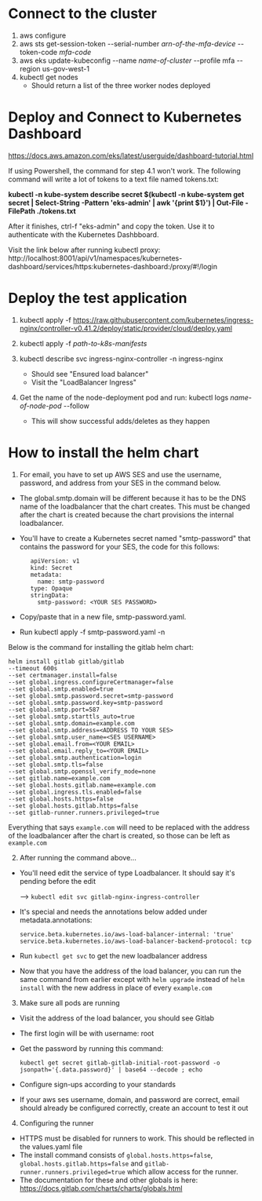 # Connect to the cluster
1) aws configure  
2) aws sts get-session-token --serial-number *arn-of-the-mfa-device* --token-code *mfa-code*  
3) aws eks update-kubeconfig --name *name-of-cluster* --profile mfa --region us-gov-west-1  
4) kubectl get nodes  
   - Should return a list of the three worker nodes deployed  

# Deploy and Connect to Kubernetes Dashboard
https://docs.aws.amazon.com/eks/latest/userguide/dashboard-tutorial.html  

If using Powershell, the command for step 4.1 won't work. The following command will write a lot of tokens to a text file named tokens.txt:  

**kubectl -n kube-system describe secret $(kubectl -n kube-system get secret | Select-String -Pattern 'eks-admin' | awk '{print $1}') | Out-File -FilePath ./tokens.txt**

After it finishes, ctrl-f "eks-admin" and copy the token. Use it to authenticate with the Kubernetes Dashbboard.

Visit the link below after running kubectl proxy:  
http://localhost:8001/api/v1/namespaces/kubernetes-dashboard/services/https:kubernetes-dashboard:/proxy/#!/login



# Deploy the test application
1) kubectl apply -f https://raw.githubusercontent.com/kubernetes/ingress-nginx/controller-v0.41.2/deploy/static/provider/cloud/deploy.yaml  
2) kubectl apply -f *path-to-k8s-manifests*  
3) kubectl describe svc ingress-nginx-controller -n ingress-nginx  
   - Should see "Ensured load balancer"  
   - Visit the "LoadBalancer Ingress"

4) Get the name of the node-deployment pod and run: kubectl logs *name-of-node-pod* --follow  
   - This will show successful adds/deletes as they happen

# How to install the helm chart

1) For email, you have to set up AWS SES and use the username, password, and address from your SES in the command below.

  - The global.smtp.domain will be different because it has to be the DNS   name of the loadbalancer that the chart creates. This must be changed after the chart is created because the chart provisions the internal loadbalancer.

  - You'll have to create a Kubernetes secret named "smtp-password" that contains the password for your SES, the code for this follows:
      
	       apiVersion: v1
           kind: Secret
           metadata:
             name: smtp-password
           type: Opaque
           stringData:
             smtp-password: <YOUR SES PASSWORD>
    
   - Copy/paste that in a new file, smtp-password.yaml. 
   - Run kubectl apply -f smtp-password.yaml -n <YOUR NAMESPACE>
		
		
   Below is the command for installing the gitlab helm chart:
	
	helm install gitlab gitlab/gitlab 
	--timeout 600s 
	--set certmanager.install=false 
	--set global.ingress.configureCertmanager=false 
	--set global.smtp.enabled=true 
	--set global.smtp.password.secret=smtp-password 
	--set global.smtp.password.key=smtp-password 
	--set global.smtp.port=587 
	--set global.smtp.starttls_auto=true 
	--set global.smtp.domain=example.com 
	--set global.smtp.address=<ADDRESS TO YOUR SES>
	--set global.smtp.user_name=<SES USERNAME> 
	--set global.email.from=<YOUR EMAIL>
	--set global.email.reply_to=<YOUR EMAIL>
	--set global.smtp.authentication=login 
	--set global.smtp.tls=false 
	--set global.smtp.openssl_verify_mode=none 
	--set gitlab.name=example.com 
	--set global.hosts.gitlab.name=example.com
    --set global.ingress.tls.enabled=false 
    --set global.hosts.https=false 
    --set global.hosts.gitlab.https=false
    --set gitlab-runner.runners.privileged=true

  Everything that says `example.com` will need to be replaced with the address of the loadbalancer after the chart is created, so those can be left as `example.com`

2) After running the command above...
  - You'll need edit the service of type Loadbalancer. It should say it's pending before the edit
         
     --> `kubectl edit svc gitlab-nginx-ingress-controller`
   - It's special and needs the annotations below added under metadata.annotations:

       `service.beta.kubernetes.io/aws-load-balancer-internal: 'true'`
       `service.beta.kubernetes.io/aws-load-balancer-backend-protocol: tcp`
   - Run `kubectl get svc` to get the new loadbalancer address
   - Now that you have the address of the load balancer, you can run the same command from earlier except with `helm upgrade` instead of `helm install` with the new address in place of every `example.com`
   
3) Make sure all pods are running
  - Visit the address of the load balancer, you should see Gitlab
  - The first login will be with username: root
  - Get the password by running this command: 

     `kubectl get secret gitlab-gitlab-initial-root-password -o jsonpath='{.data.password}' | base64 --decode ; echo`
  - Configure sign-ups according to your standards
  - If your aws ses username, domain, and password are correct, email should already be configured correctly, create an account to test it out

4) Configuring the runner
  - HTTPS must be disabled for runners to work. This should be reflected in the values.yaml file
  - The install command consists of `global.hosts.https=false`, `global.hosts.gitlab.https=false` and `gitlab-runner.runners.privileged=true` which allow access for the runner.
  - The documentation for these and other globals is here: https://docs.gitlab.com/charts/charts/globals.html
   
